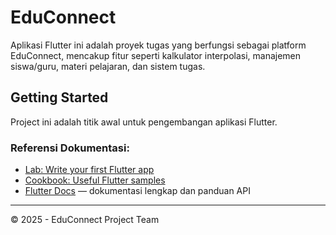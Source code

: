 # EduConnect

Aplikasi Flutter ini adalah proyek tugas yang berfungsi sebagai platform EduConnect, mencakup fitur seperti kalkulator interpolasi, manajemen siswa/guru, materi pelajaran, dan sistem tugas.

## Getting Started

Project ini adalah titik awal untuk pengembangan aplikasi Flutter.

### Referensi Dokumentasi:
- [Lab: Write your first Flutter app](https://docs.flutter.dev/get-started/codelab)
- [Cookbook: Useful Flutter samples](https://docs.flutter.dev/cookbook)
- [Flutter Docs](https://docs.flutter.dev/) — dokumentasi lengkap dan panduan API

---

© 2025 - EduConnect Project Team
